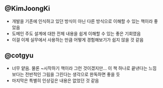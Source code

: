 ## @KimJoongKi 
- 개발을 기존에 인식하고 있던 방식이 아닌 다른 방식으로 이해할 수 있는 책이라 좋았음
- 도메인 주도 설계에 대한 전체 내용을 쉽게 이해할 수 있는 좋은 기회였음
- 이걸 이제 실무에서 사용하는 만큼 어떻게 경험해보기가 쉽지 않을 것 같음

## @cotgyu  

- 너무 얕음. 물론 ~시작하기 책이라 그런 것이겠지만... 이 책 하나로 끝낸다는 느낌보다는 전반적인 그림을 그린다는 생각으로 완독하면 좋을 듯
- 마지막은 특별히 인상깊은 내용은 없었던 것 같음
